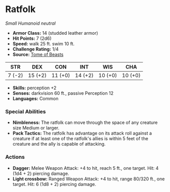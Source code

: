 # Ratfolk

*Small* *Humanoid* *neutral*

- **Armor Class:** 14 (studded leather armor)
- **Hit Points:** 7 (2d6)
- **Speed:** walk 25 ft. swim 10 ft.
- **Challenge Rating:** 1/4
- **Source:** [Tome of Beasts](https://koboldpress.com/kpstore/product/tome-of-beasts-for-5th-edition-print/)

| STR | DEX | CON | INT | WIS | CHA |
| --- | --- | --- | --- | --- | --- |
| 7 (-2) | 15 (+2) | 11 (+0) | 14 (+2) | 10 (+0) | 10 (+0) |

- **Skills:** perception +2
- **Senses:** darkvision 60 ft., passive Perception 12
- **Languages:** Common
### Special Abilities
- **Nimbleness:** The ratfolk can move through the space of any creature size Medium or larger.
- **Pack Tactics:** The ratfolk has advantage on its attack roll against a creature if at least one of the ratfolk's allies is within 5 feet of the creature and the ally is capable of attacking.
### Actions
- **Dagger:** Melee Weapon Attack: +4 to hit, reach 5 ft., one target. Hit: 4 (1d4 + 2) piercing damage.
- **Light crossbow:** Ranged Weapon Attack: +4 to hit, range 80/320 ft., one target. Hit: 6 (1d8 + 2) piercing damage.
